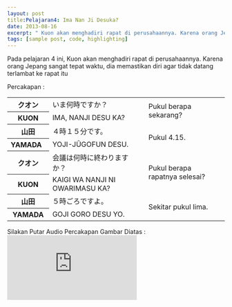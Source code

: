 ```yaml
---
layout: post
title:Pelajaran4: Ima Nan Ji Desuka? 
date: 2013-08-16
excerpt: " Kuon akan menghadiri rapat di perusahaannya. Karena orang Jepang sangat tepat waktu, dia memastikan diri agar tidak datang terlambat ke rapat itu"
tags: [sample post, code, highlighting]
---
```

Pada pelajaran 4 ini, Kuon akan menghadiri rapat di perusahaannya. Karena orang Jepang sangat tepat waktu, dia memastikan diri agar tidak datang terlambat ke rapat itu

Percakapan :
<table border="0" cellpadding="0" cellspacing="0">
  <tbody>
    <tr>
      <th>&#12463;&#12458;&#12531;</th>
      <td>&#12356;&#12414;&#20309;&#26178;&#12391;&#12377;&#12363;&#65311;</td>
      <td rowspan="2">Pukul berapa sekarang?</td>
    </tr>
    <tr>
      <th>KUON</th>
      <td>IMA, NANJI DESU KA?</td>
    </tr>
    <tr>
      <th>&#23665;&#30000;</th>
      <td>&#65300;&#26178;&#65297;&#65301;&#20998;&#12391;&#12377;&#12290;</td>
      <td rowspan="2">Pukul 4.15.</td>
    </tr>
    <tr>
      <th>YAMADA&nbsp;&nbsp; </th>
      <td>YOJI-J&Ucirc;GOFUN DESU.</td>
    </tr>
    <tr>
      <th>&#12463;&#12458;&#12531;</th>
      <td>&#20250;&#35696;&#12399;&#20309;&#26178;&#12395;&#32066;&#12431;&#12426;&#12414;&#12377;&#12363;&#65311;</td>
      <td rowspan="2">Pukul berapa rapatnya selesai?</td>
    </tr>
    <tr>
      <th>KUON</th>
      <td>KAIGI WA NANJI NI OWARIMASU KA?</td>
    </tr>
    <tr>
      <th>&#23665;&#30000;</th>
      <td>&#65301;&#26178;&#12372;&#12429;&#12391;&#12377;&#12424;&#12290;</td>
      <td rowspan="2">Sekitar pukul lima.</td>
    </tr>
    <tr>
      <th>YAMADA</th>
      <td>GOJI GORO DESU YO.</td>
    </tr>
  </tbody>
</table>
Silakan Putar Audio Percakapan Gambar Diatas :
<iframe src="https://kuuma95.github.io/Lesson4_8bit.ogg" frameborder="0"> </iframe>

